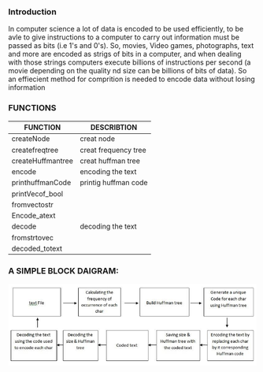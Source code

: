 ### __Introduction__
In computer science a lot of data is encoded to be used efficiently,
to be avle to give instructions to a computer to carry out information must be passed as bits (i.e 1's and 0's).
 So, movies, Video games, photographs, text and more are encoded as strigs of bits in a computer,
 and when dealing with those strings computers execute billions of instructions per second (a movie depending on the
 quality nd size can be billions of bits of data).
 So an effiecient method for comprition is needed to encode data without losing information
### __FUNCTIONS__

FUNCTION | DESCRIBTION
--------- | ------------
createNode | creat node
createfreqtree | creat frequency tree
createHuffmantree | creat huffman tree 
encode | encoding the text 
printhuffmanCode | printig huffman code 
printVecof_bool  |
fromvectostr  |
Encode_atext  |
decode   | decoding the text 
fromstrtovec |
decoded_totext|



### __A SIMPLE BLOCK DAIGRAM:__
![](pic.jpg)
